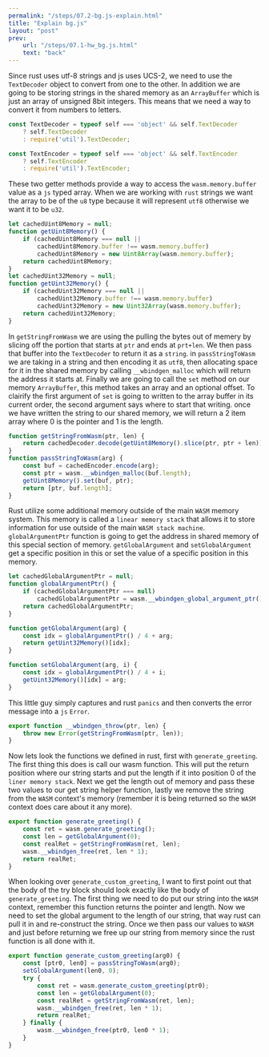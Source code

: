 ```yaml
---
permalink: "/steps/07.2-bg.js-explain.html"
title: "Explain bg.js"
layout: "post"
prev: 
    url: "/steps/07.1-hw_bg.js.html"
    text: "back"
---
```

Since rust uses utf-8 strings and js uses UCS-2, we need to use the `TextDecoder` object to convert from one to the other. In addition we are going to be storing strings in the shared memory as an `ArrayBuffer` which is just an array of unsigned 8bit integers. This means that we need a way to convert it from numbers to letters.
```js
const TextDecoder = typeof self === 'object' && self.TextDecoder
    ? self.TextDecoder
    : require('util').TextDecoder;

const TextEncoder = typeof self === 'object' && self.TextEncoder
    ? self.TextEncoder
    : require('util').TextEncoder;
```

These two getter methods provide a way to access the `wasm.memory.buffer` value as a `js` typed array. When we are working with `rust` strings we want the array to be of the `u8` type because it will represent `utf8` otherwise we want it to be `u32`.
```js
let cachedUint8Memory = null;
function getUint8Memory() {
    if (cachedUint8Memory === null ||
        cachedUint8Memory.buffer !== wasm.memory.buffer)
        cachedUint8Memory = new Uint8Array(wasm.memory.buffer);
    return cachedUint8Memory;
}
let cachedUint32Memory = null;
function getUint32Memory() {
    if (cachedUint32Memory === null ||
        cachedUint32Memory.buffer !== wasm.memory.buffer)
        cachedUint32Memory = new Uint32Array(wasm.memory.buffer);
    return cachedUint32Memory;
}
```
In `getStringFromWasm` we are using the pulling the bytes out of memery by slicing off the portion that starts at `ptr` and ends at `prt+len`. We then pass that buffer into the `TextDecoder` to return it as a `string`. in `passStringToWasm` we are taking in a string and then encoding it as `utf8`, then allocating space for it in the shared memory by calling `__wbindgen_malloc` which will return the address it starts at. Finally we are going to call the `set` method on our memory `ArrayBuffer`, this method takes an array and an optional offset. To clairify the first argument of `set` is going to written to the array buffer in its current order, the second argument says where to start that writing. once we have written the string to our shared memory, we will return a 2 item array where 0 is the pointer and 1 is the length.
```js
function getStringFromWasm(ptr, len) {
    return cachedDecoder.decode(getUint8Memory().slice(ptr, ptr + len));
}
function passStringToWasm(arg) {
    const buf = cachedEncoder.encode(arg);
    const ptr = wasm.__wbindgen_malloc(buf.length);
    getUint8Memory().set(buf, ptr);
    return [ptr, buf.length];
}
```
Rust utilize some additional memory outside of the main `WASM` memory system. This memory is called a `linear memory stack` that allows it to store information for use outside of the main `WASM stack machine`. `globalArgumentPtr` function is going to get the address in shared memory of this special section of memory. `getGlobalArgument` and `setGlobalArgument` get a specific position in this or set the value of a specific position in this memory.
```js
let cachedGlobalArgumentPtr = null;
function globalArgumentPtr() {
    if (cachedGlobalArgumentPtr === null)
        cachedGlobalArgumentPtr = wasm.__wbindgen_global_argument_ptr();
    return cachedGlobalArgumentPtr;
}

function getGlobalArgument(arg) {
    const idx = globalArgumentPtr() / 4 + arg;
    return getUint32Memory()[idx];
}

function setGlobalArgument(arg, i) {
    const idx = globalArgumentPtr() / 4 + i;
    getUint32Memory()[idx] = arg;
}
```
This little guy simply captures and rust `panics` and then converts the error message into a `js` `Error`.
```js
export function __wbindgen_throw(ptr, len) {
    throw new Error(getStringFromWasm(ptr, len));
}
```
Now lets look the functions we defined in rust, first with `generate_greeting`. The first thing this does is call our wasm function. This will put the return position where our string starts and put the length if it into position 0 of the `liner memory stack`. Next we get the length out of memory and pass these two values to our get string helper function, lastly we remove the string from the `WASM` context's memory (remember it is being returned so the `WASM` context does care about it any more).
```js
export function generate_greeting() {
    const ret = wasm.generate_greeting();
    const len = getGlobalArgument(0);
    const realRet = getStringFromWasm(ret, len);
    wasm.__wbindgen_free(ret, len * 1);
    return realRet;
}
```
When looking over `generate_custom_greeting`, I want to first point out that the body of the try block should look exactly like the body of `generate_greeting`. The first thing we need to do put our string into the `WASM` context, remember this function returns the pointer and length. Now we need to set the global argument to the length of our string, that way rust can pull it in and re-construct the string. Once we then pass our values to `WASM` and just before returning we free up our string from memory since the rust function is all done with it.
```js
export function generate_custom_greeting(arg0) {
    const [ptr0, len0] = passStringToWasm(arg0);
    setGlobalArgument(len0, 0);
    try {
        const ret = wasm.generate_custom_greeting(ptr0);
        const len = getGlobalArgument(0);
        const realRet = getStringFromWasm(ret, len);
        wasm.__wbindgen_free(ret, len * 1);
        return realRet;
    } finally {
        wasm.__wbindgen_free(ptr0, len0 * 1);
    }
}
```